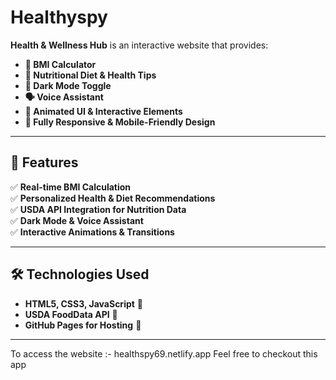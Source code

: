 # Healthyspy
**Health & Wellness Hub** is an interactive website that provides:
- **💪 BMI Calculator**
- **🥗 Nutritional Diet & Health Tips**
- **🌙 Dark Mode Toggle**
- **🗣️ Voice Assistant**
- **🎨 Animated UI & Interactive Elements**
- **🚀 Fully Responsive & Mobile-Friendly Design**

---

## 🚀 Features
✅ **Real-time BMI Calculation**  
✅ **Personalized Health & Diet Recommendations**  
✅ **USDA API Integration for Nutrition Data**  
✅ **Dark Mode & Voice Assistant**  
✅ **Interactive Animations & Transitions**  

---

## 🛠️ Technologies Used
- **HTML5, CSS3, JavaScript** 🎨
- **USDA FoodData API** 🍏
- **GitHub Pages for Hosting** 🚀

---
To access the website :- healthspy69.netlify.app
Feel free to checkout this app
